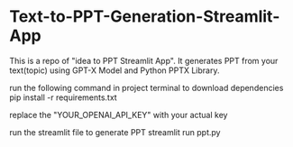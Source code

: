 # Text-to-PPT-Generation-Streamlit-App
This is a repo of "idea to PPT Streamlit App". It generates PPT from your text(topic) using GPT-X Model and Python PPTX Library.

run the following command in project terminal to download dependencies
    pip install -r requirements.txt

replace the "YOUR_OPENAI_API_KEY" with your actual key

run the streamlit file to generate PPT
    streamlit run ppt.py
